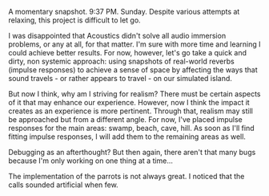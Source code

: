 A momentary snapshot. 9:37 PM. Sunday.
Despite various attempts at relaxing, this project is difficult to let go.

I was disappointed that Acoustics didn't solve all audio immersion problems, or any at all, for that matter. I'm sure with more time and learning I could achieve better results. For now, however, let's go take a quick and dirty, non systemic approach: using snapshots of real-world reverbs (impulse responses) to achieve a sense of space by affecting the ways that sound travels - or rather appears to travel - on our simulated island.

But now I think, why am I striving for realism? There must be certain aspects of it that may enhance our experience. However, now I think the impact it creates as an experience is more pertinent. Through that, realism may still be approached but from a different angle.
For now, I've placed impulse responses for the main areas: swamp, beach, cave, hill. As soon as I'll find fitting impulse responses, I will add them to the remaining areas as well.

Debugging as an afterthought? But then again, there aren't that many bugs because I'm only working on one thing at a time...

The implementation of the parrots is not always great. I noticed that the calls sounded artificial when few.